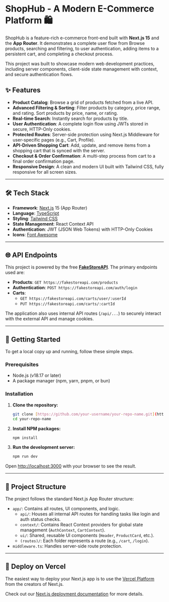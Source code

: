 # ShopHub - A Modern E-Commerce Platform 🛍️

ShopHub is a feature-rich e-commerce front-end built with **Next.js 15** and the **App Router**. It demonstrates a complete user flow from Browse products, searching and filtering, to user authentication, adding items to a persistent cart, and completing a checkout process.

This project was built to showcase modern web development practices, including server components, client-side state management with context, and secure authentication flows.

## ✨ Features

- **Product Catalog**: Browse a grid of products fetched from a live API.
- **Advanced Filtering & Sorting**: Filter products by category, price range, and rating. Sort products by price, name, or rating.
- **Real-time Search**: Instantly search for products by title.
- **User Authentication**: A complete login flow using JWTs stored in secure, HTTP-Only cookies.
- **Protected Routes**: Server-side protection using Next.js Middleware for user-specific pages (e.g., Cart, Profile).
- **API-Driven Shopping Cart**: Add, update, and remove items from a shopping cart that is synced with the server.
- **Checkout & Order Confirmation**: A multi-step process from cart to a final order confirmation page.
- **Responsive Design**: A clean and modern UI built with Tailwind CSS, fully responsive for all screen sizes.

---

## 🛠️ Tech Stack

- **Framework**: [Next.js](https://nextjs.org/) 15 (App Router)
- **Language**: [TypeScript](https://www.typescriptlang.org/)
- **Styling**: [Tailwind CSS](https://tailwindcss.com/)
- **State Management**: React Context API
- **Authentication**: JWT (JSON Web Tokens) with HTTP-Only Cookies
- **Icons**: [Font Awesome](https://fontawesome.com/)

---

## 🌐 API Endpoints

This project is powered by the free [**FakeStoreAPI**](https://fakestoreapi.com). The primary endpoints used are:

- **Products**: `GET https://fakestoreapi.com/products`
- **Authentication**: `POST https://fakestoreapi.com/auth/login`
- **Carts**:
  - `GET https://fakestoreapi.com/carts/user/:userId`
  - `PUT https://fakestoreapi.com/carts/:cartId`

The application also uses internal API routes (`/api/...`) to securely interact with the external API and manage cookies.

---

## 🚀 Getting Started

To get a local copy up and running, follow these simple steps.

### Prerequisites

- Node.js (v18.17 or later)
- A package manager (npm, yarn, pnpm, or bun)

### Installation

1.  **Clone the repository:**

    ```bash
    git clone [https://github.com/your-username/your-repo-name.git](https://github.com/your-username/your-repo-name.git)
    cd your-repo-name
    ```

2.  **Install NPM packages:**

    ```bash
    npm install
    ```

3.  **Run the development server:**
    ```bash
    npm run dev
    ```

Open [http://localhost:3000](http://localhost:3000) with your browser to see the result.

---

## 📁 Project Structure

The project follows the standard Next.js App Router structure:

- `app/`: Contains all routes, UI components, and logic.
  - `api/`: Houses all internal API routes for handling tasks like login and auth status checks.
  - `context/`: Contains React Context providers for global state management (`AuthContext`, `CartContext`).
  - `ui/`: Shared, reusable UI components (`Header`, `ProductCard`, etc.).
  - `(routes)/`: Each folder represents a route (e.g., `/cart`, `/login`).
- `middleware.ts`: Handles server-side route protection.

---

## 🚢 Deploy on Vercel

The easiest way to deploy your Next.js app is to use the [Vercel Platform](https://vercel.com/new?utm_medium=default-template&filter=next.js&utm_source=create-next-app&utm_campaign=create-next-app-readme) from the creators of Next.js.

Check out our [Next.js deployment documentation](https://nextjs.org/docs/app/building-your-application/deploying) for more details.
